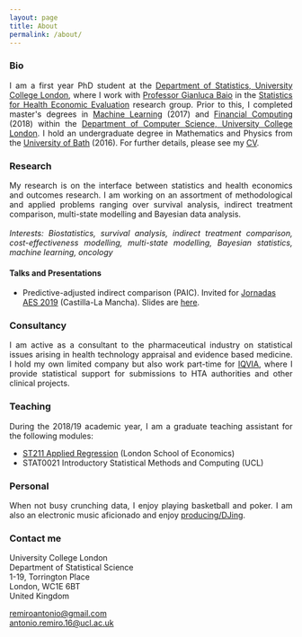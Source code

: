 ```yaml
---
layout: page
title: About
permalink: /about/
---
```


### Bio

<p align="justify">I am a first year PhD student at the <a href="https://www.ucl.ac.uk/statistics/">Department of Statistics, University College London</a>, where I work with <a href="http://www.statistica.it/gianluca/">Professor Gianluca Baio</a> in the <a href="https://www.ucl.ac.uk/statistics/research/statistics-health-economics">Statistics for Health Economic Evaluation</a> research group. Prior to this, I completed master's degrees in <a href="http://www.cs.ucl.ac.uk/prospective_students/msc_machine_learning/">Machine Learning</a> (2017) and <a href="https://www.ucl.ac.uk/prospective-students/graduate/research-degrees/financial-computing-mres-mphil-phd">Financial Computing</a> (2018) within the <a href="http://www.cs.ucl.ac.uk">Department of Computer Science, University College London</a>. I hold an undergraduate degree in Mathematics and Physics from the <a href="https://www.bath.ac.uk/">University of Bath</a> (2016). For further details, please see my <a href="https://remiroazocar.github.io/cv/">CV</a>.</p> 

### Research

<p align="justify">My research is on the interface between statistics and health economics and outcomes research. I am working on an assortment of methodological and applied problems ranging over survival analysis, indirect treatment comparison, multi-state modelling and Bayesian data analysis. <br/>
<br/>
<i>Interests: Biostatistics, survival analysis, indirect treatment comparison, cost-effectiveness modelling, multi-state modelling, Bayesian statistics, machine learning, oncology</i></p>

#### Talks and Presentations

* Predictive-adjusted indirect comparison (PAIC). Invited for <a href="http://www.aes.es/jornadas/en/">Jornadas AES 2019</a> (Castilla-La Mancha). Slides are <a href="https://remiroazocar.github.io/jornadas_presentation_final.pdf">here</a>.

### Consultancy

<p align="justify">I am active as a consultant to the pharmaceutical industry on statistical issues arising in health technology appraisal and evidence based medicine. I hold my own limited company but also work part-time for  <a href="https://www.iqvia.com/">IQVIA</a>, where I provide statistical support for submissions to HTA authorities and other clinical projects.</p>

### Teaching

<p align="justify">During the 2018/19 academic year, I am a graduate teaching assistant for the following modules:</p>

* [ST211 Applied Regression](http://www.lse.ac.uk/resources/calendar/courseGuides/ST/2018_ST211.htm) (London School of Economics)
* STAT0021 Introductory Statistical Methods and Computing (UCL)

### Personal

<p align="justify">When not busy crunching data, I enjoy playing basketball and poker. I am also an electronic music aficionado and enjoy <a href="https://www.soundcloud.com/lovetriangle">producing/DJing</a>. </p>

### Contact me

University College London<br/>
Department of Statistical Science<br/>
1-19, Torrington Place<br/>
London, WC1E 6BT<br/>
United Kingdom<br/>

[remiroantonio@gmail.com](mailto:remiroantonio@gmail.com)<br/>
[antonio.remiro.16@ucl.ac.uk](mailto:antonio.remiro.16@ucl.ac.uk)<br/>
